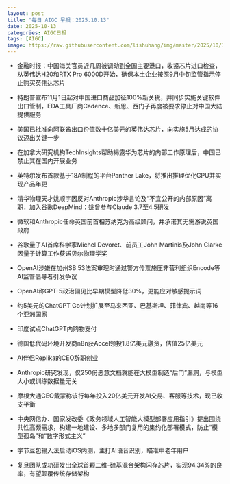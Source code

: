 ```yaml
---
layout: post
title: "每日 AIGC 早报：2025.10.13"
date: 2025-10-13
categories: AIGC日报
tags: [AIGC]
image: https://raw.githubusercontent.com/lishuhang/img/master/2025/10/1013-d.webp
---
```


- 金融时报：中国海关官员近几周被调动到全国主要港口，收紧芯片进口检查，从英伟达H20和RTX Pro 6000D开始，确保本土企业按照9月中旬监管指示停止购买英伟达芯片

- 特朗普宣布11月1日起对中国进口商品加征100%新关税，并同步实施关键软件出口管制，EDA工具厂商Cadence、新思、西门子再度被要求停止对中国大陆提供服务

- 美国已批准向阿联酋出口价值数十亿美元的英伟达芯片，向实施5月达成的协议迈出关键一步

- 在加拿大研究机构TechInsights帮助揭露华为芯片的内部工作原理后，中国已禁止其在国内开展业务

- 英特尔发布首款基于18A制程的平台Panther Lake，将推出推理优化GPU并实现产品年更

- 清华物理天才姚顺宇因反对Anthropic涉华言论及“不宜公开的内部原因”离职，加入谷歌DeepMind；姚曾参与Claude 3.7至4.5研发

- 微软和Anthropic任命英国前首相苏纳克为高级顾问，并承诺其无需游说英国政府

- 谷歌量子AI首席科学家Michel Devoret、前员工John Martinis及John Clarke因量子计算工作获诺贝尔物理学奖

- OpenAI涉嫌在加州SB 53法案审理时通过警方传票施压非营利组织Encode等AI监管倡导者引发争议

- OpenAI称GPT-5政治偏见比早期模型降低30%，更能应对敏感提示词

- 约5美元的ChatGPT Go计划扩展至马来西亚、巴基斯坦、菲律宾、越南等16个亚洲国家

- 印度试点ChatGPT内购物支付

- 德国低代码环境开发商n8n获Accel领投1.8亿美元融资，估值25亿美元

- AI伴侣Replika的CEO辞职创业

- Anthropic研究发现，仅250份恶意文档就能在大模型制造“后门”漏洞，与模型大小或训练数据量无关

- 摩根大通CEO戴蒙称该行每年投入20亿美元开发AI交易、客服等技术，现已收支平衡

- 中央网信办、国家发改委《政务领域人工智能大模型部署应用指引》提出围绕共性高频需求，构建一地建设、多地多部门复用的集约化部署模式，防止“模型孤岛”和“数字形式主义”

- 字节豆包输入法启动iOS内测，主打AI语音识别，瞄准中老年用户

- 复旦团队成功研发出全球首颗二维-硅基混合架构闪存芯片，实现94.34%的良率，有望颠覆传统存储架构